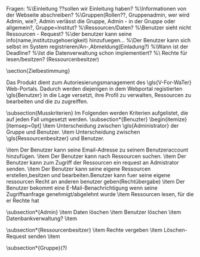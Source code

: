 Fragen:
%\Einleitung ??sollen wir Einleitung haben?
%\Informationen von der Webseite abschreiben?
%\Gruppen(Rollen??, Gruppenadmin, wer wird Admin, wie?, Admin verlässt die Gruppe, Admin - in der Gruppe oder allgemein?, Gruppe=Institut?
%\Ressourcen/Daten?
%\Benutzer sieht nicht Ressourcen - Request?
%\der benutzer kann seine info(name,institutzugehoerigkeit) hinzufuegen...
%\Der Benutzer kann sich selbst im System registrieren/An-,Abmeldung(Einladung?)
%\Wann ist der Deadline?
%\Ist die Datenverwaltung schon implementiert?
%\ Rechte für lesen/besitzen? (Ressourcenbesitzer)



\section{Zielbestimmung}

Das Produkt dient  zum Autoriesierungsmanagement des  \gls{V-For-WaTer} Web-Portals. Dadurch werden diejenigen in dem Webportal registierten \gls{Benutzer} in die Lage versetzt, ihre Profil zu verwalten, Ressourcen zu bearbeiten und die zu zugreiffen.


\subsection{Musskriterien}
Im Folgenden werden Kriterien aufgelistet, die auf jeden Fall umgesetzt werden.
\subsection*{Benuzter}
\begin{itemize}[itemsep=0pt]
 \item Unterscheidung zwischen \gls{Administrator} der Gruppe und Benutzer.
 \item Unterscheidung zwischen \gls{Ressourcenbesitzer} und Benutzer.
 
 \item Der Benutzer kann seine Email-Adresse zu seinem Benutzeraccount hinzufügen.
 \item Der Benutzer kann nach Ressourcen suchen.
 \item Der Benutzer kann zum Zugriff der Ressourcen ein request an Admistrator senden.
 \item Der Benutzer kann seine eigene Ressourcen erstellen,besitzen und bearbeiten.Benutzer kann fuer seine eigene ressourcen Recht an anderen benutzer geben(Rechtübergabe)
 \item Der Benutzer bekommt eine E-Mail-Benachrichtigung wenn seine Zugriffsanfrage genehmigt/abgelehnt wurde
 \item Ressourcen lesen, für die er Rechte hat
 
 \subsection*{Admin}
 \item Daten löschen
 \item Benutzer löschen
 \item Datenbankverwaltung?
 \item 
 
 \subsection*{Ressourcenbesitzer}
 \item Rechte vergeben
 \item Löschen-Request senden
 \item 
 
 \subsection*{Gruppe}(?)
 
 
 
 
 
 
 
 
 
 
